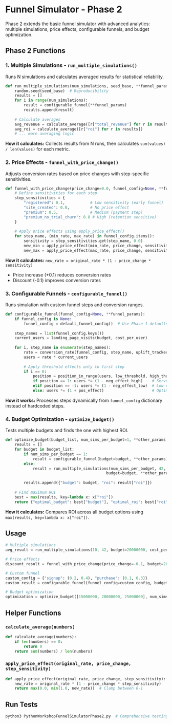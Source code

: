 # Funnel Simulator - Phase 2

Phase 2 extends the basic funnel simulator with advanced analytics: multiple simulations, price effects, configurable funnels, and budget optimization.

## Phase 2 Functions

### 1. Multiple Simulations - `run_multiple_simulations()`

Runs N simulations and calculates averaged results for statistical reliability.

```python
def run_multiple_simulations(num_simulations, seed_base, **funnel_params):
    random.seed(seed_base)  # Reproducibility
    results = []
    for i in range(num_simulations):
        result = configurable_funnel(**funnel_params)
        results.append(result)
    
    # Calculate averages
    avg_revenue = calculate_average([r["total_revenue"] for r in results])
    avg_roi = calculate_average([r["roi"] for r in results])
    # ... more averaging logic
```

**How it calculates:** Collects results from N runs, then calculates `sum(values) / len(values)` for each metric.

### 2. Price Effects - `funnel_with_price_change()`

Adjusts conversion rates based on price changes with step-specific sensitivities.

```python
def funnel_with_price_change(price_change=0.0, funnel_config=None, **funnel_params):
    # Define sensitivities for each step
    step_sensitivities = {
        "registered": 0.1,           # Low sensitivity (early funnel)
        "site_created": 0.0,         # No price effect
        "premium": 0.5,              # Medium (payment step)
        "premium_no_trial_churn": 0.8 # High (retention sensitive)
    }
    
    # Apply price effects using apply_price_effect()
    for step_name, (min_rate, max_rate) in funnel_config.items():
        sensitivity = step_sensitivities.get(step_name, 0.0)
        new_min = apply_price_effect(min_rate, price_change, sensitivity)
        new_max = apply_price_effect(max_rate, price_change, sensitivity)
```

**How it calculates:** `new_rate = original_rate * (1 - price_change * sensitivity)`
- Price increase (+0.1) reduces conversion rates
- Discount (-0.1) improves conversion rates

### 3. Configurable Funnels - `configurable_funnel()`

Runs simulation with custom funnel steps and conversion ranges.

```python
def configurable_funnel(funnel_config=None, **funnel_params):
    if funnel_config is None:
        funnel_config = default_funnel_config()  # Use Phase 1 defaults
    
    step_names = list(funnel_config.keys())
    current_users = landing_page_visits(budget, cost_per_user)
    
    for i, step_name in enumerate(step_names):
        rate = conversion_rate(funnel_config, step_name, uplift_tracker)
        users = rate * current_users
        
        # Apply threshold effects only to first step
        if i == 0:
            position = position_in_range(users, low_threshold, high_threshold)
            if position == 1: users *= (1 - neg_effect_high)    # Server overload
            elif position == -1: users *= (1 - neg_effect_low)  # Low engagement
            else: users *= (1 + pos_effect)                     # Optimal range
```

**How it works:** Processes steps dynamically from `funnel_config` dictionary instead of hardcoded steps.

### 4. Budget Optimization - `optimize_budget()`

Tests multiple budgets and finds the one with highest ROI.

```python
def optimize_budget(budget_list, num_sims_per_budget=1, **other_params):
    results = []
    for budget in budget_list:
        if num_sims_per_budget == 1:
            result = configurable_funnel(budget=budget, **other_params)
        else:
            result = run_multiple_simulations(num_sims_per_budget, 42, 
                                            budget=budget, **other_params)
        
        results.append({"budget": budget, "roi": result["roi"]})
    
    # Find maximum ROI
    best = max(results, key=lambda x: x["roi"])
    return {"optimal_budget": best["budget"], "optimal_roi": best["roi"]}
```

**How it calculates:** Compares ROI across all budget options using `max(results, key=lambda x: x["roi"])`.

## Usage

```python
# Multiple simulations
avg_result = run_multiple_simulations(10, 42, budget=20000000, cost_per_user=15, ...)

# Price effects  
discount_result = funnel_with_price_change(price_change=-0.1, budget=20000000, ...)

# Custom funnel
custom_config = {"signup": (0.2, 0.4), "purchase": (0.1, 0.3)}
custom_result = configurable_funnel(funnel_config=custom_config, budget=20000000, ...)

# Budget optimization
optimization = optimize_budget([15000000, 20000000, 25000000], num_sims_per_budget=5, ...)
```

## Helper Functions

### `calculate_average(numbers)`
```python
def calculate_average(numbers):
    if len(numbers) == 0:
        return 0
    return sum(numbers) / len(numbers)
```

### `apply_price_effect(original_rate, price_change, step_sensitivity)`
```python
def apply_price_effect(original_rate, price_change, step_sensitivity):
    new_rate = original_rate * (1 - price_change * step_sensitivity)
    return max(0.0, min(1.0, new_rate))  # Clamp between 0-1
```

## Run Tests
```bash
python3 PythonWorkshopFunnelSimulatorPhase2.py  # Comprehensive testing
```

